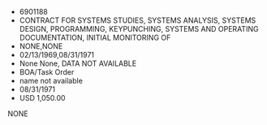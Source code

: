 * 6901188
* CONTRACT FOR SYSTEMS STUDIES, SYSTEMS ANALYSIS, SYSTEMS DESIGN, PROGRAMMING, KEYPUNCHING, SYSTEMS AND OPERATING DOCUMENTATION, INITIAL MONITORING OF
* NONE,NONE
* 02/13/1969,08/31/1971
* None None, DATA NOT AVAILABLE
* BOA/Task Order
* name not available
* 08/31/1971
* USD 1,050.00

NONE